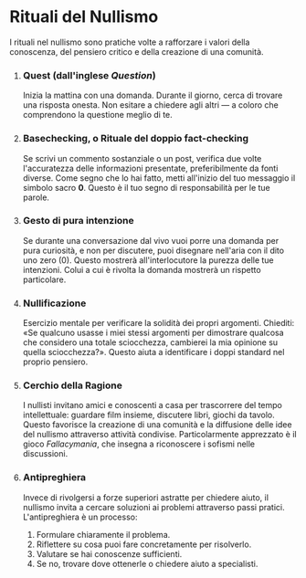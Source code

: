 
# Rituali del Nullismo

I rituali nel nullismo sono pratiche volte a rafforzare i valori della conoscenza, del pensiero critico e della creazione di una comunità.

1.  ### Quest (dall'inglese *Question*)
    Inizia la mattina con una domanda. Durante il giorno, cerca di trovare una risposta onesta. Non esitare a chiedere agli altri — a coloro che comprendono la questione meglio di te.

2.  ### Basechecking, o Rituale del doppio fact-checking
    Se scrivi un commento sostanziale o un post, verifica due volte l'accuratezza delle informazioni presentate, preferibilmente da fonti diverse. Come segno che lo hai fatto, metti all'inizio del tuo messaggio il simbolo sacro **0**. Questo è il tuo segno di responsabilità per le tue parole.

3.  ### Gesto di pura intenzione
    Se durante una conversazione dal vivo vuoi porre una domanda per pura curiosità, e non per discutere, puoi disegnare nell'aria con il dito uno zero (0). Questo mostrerà all'interlocutore la purezza delle tue intenzioni. Colui a cui è rivolta la domanda mostrerà un rispetto particolare.

4.  ### Nullificazione
    Esercizio mentale per verificare la solidità dei propri argomenti. Chiediti: «Se qualcuno usasse i miei stessi argomenti per dimostrare qualcosa che considero una totale sciocchezza, cambierei la mia opinione su quella sciocchezza?». Questo aiuta a identificare i doppi standard nel proprio pensiero.

5.  ### Cerchio della Ragione
    I nullisti invitano amici e conoscenti a casa per trascorrere del tempo intellettuale: guardare film insieme, discutere libri, giochi da tavolo. Questo favorisce la creazione di una comunità e la diffusione delle idee del nullismo attraverso attività condivise. Particolarmente apprezzato è il gioco *Fallacymania*, che insegna a riconoscere i sofismi nelle discussioni.

6.  ### Antipreghiera
    Invece di rivolgersi a forze superiori astratte per chiedere aiuto, il nullismo invita a cercare soluzioni ai problemi attraverso passi pratici. L'antipreghiera è un processo:
    1.  Formulare chiaramente il problema.
    2.  Riflettere su cosa puoi fare concretamente per risolverlo.
    3.  Valutare se hai conoscenze sufficienti.
    4.  Se no, trovare dove ottenerle o chiedere aiuto a specialisti.
